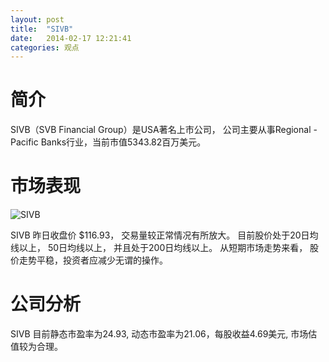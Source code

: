 ```yaml
---
layout: post
title:  "SIVB"
date:   2014-02-17 12:21:41
categories: 观点
---
```


# 简介
SIVB（SVB Financial Group）是USA著名上市公司，
公司主要从事Regional - Pacific Banks行业，当前市值5343.82百万美元。

# 市场表现

![SIVB](http://finviz.com/chart.ashx?t=SIVB&ty=c&ta=1&p=d&s=l)

SIVB 昨日收盘价 $116.93，
交易量较正常情况有所放大。
目前股价处于20日均线以上，
50日均线以上，
并且处于200日均线以上。
从短期市场走势来看，
股价走势平稳，投资者应减少无谓的操作。

# 公司分析
SIVB 目前静态市盈率为24.93, 动态市盈率为21.06，每股收益4.69美元,
市场估值较为合理。
